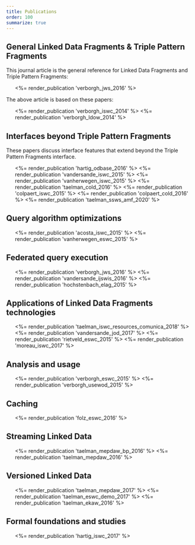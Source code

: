 ```yaml
---
title: Publications
order: 100
summarize: true
---
```


## General Linked Data Fragments & Triple Pattern Fragments
This journal article is the general reference
for Linked Data Fragments and Triple Pattern Fragments:
<ul>
  <%= render_publication 'verborgh_jws_2016' %>
</ul>

The above article is based on these papers:
<ul>
  <%= render_publication 'verborgh_iswc_2014' %>
  <%= render_publication 'verborgh_ldow_2014' %>
</ul>

## Interfaces beyond Triple Pattern Fragments
These papers discuss interface features that extend beyond
the Triple Pattern Fragments interface.

<ul>
  <%= render_publication 'hartig_odbase_2016' %>
  <%= render_publication 'vandersande_iswc_2015' %>
  <%= render_publication 'vanherwegen_iswc_2015' %>
  <%= render_publication 'taelman_cold_2016' %>
  <%= render_publication 'colpaert_iswc_2015' %>
  <%= render_publication 'colpaert_cold_2016' %>
  <%= render_publication 'taelman_ssws_amf_2020' %>
</ul>

## Query algorithm optimizations
<ul>
  <%= render_publication 'acosta_iswc_2015' %>
  <%= render_publication 'vanherwegen_eswc_2015' %>
</ul>

## Federated query execution
<ul>
  <%= render_publication 'verborgh_jws_2016' %>
  <%= render_publication 'vandersande_ijswis_2016' %>
  <%= render_publication 'hochstenbach_elag_2015' %>
</ul>

## Applications of Linked Data Fragments technologies
<ul>
  <%= render_publication 'taelman_iswc_resources_comunica_2018' %>
  <%= render_publication 'vandersande_jod_2017' %>
  <%= render_publication 'rietveld_eswc_2015' %>
  <%= render_publication 'moreau_iswc_2017' %>
</ul>

## Analysis and usage
<ul>
  <%= render_publication 'verborgh_eswc_2015' %>
  <%= render_publication 'verborgh_usewod_2015' %>
</ul>

## Caching
<ul>
  <%= render_publication 'folz_eswc_2016' %>
</ul>

## Streaming Linked Data
<ul>
  <%= render_publication 'taelman_mepdaw_bp_2016' %>
  <%= render_publication 'taelman_mepdaw_2016' %>
</ul>

## Versioned Linked Data
<ul>
  <%= render_publication 'taelman_mepdaw_2017' %>
  <%= render_publication 'taelman_eswc_demo_2017' %>
  <%= render_publication 'taelman_ekaw_2016' %>
</ul>

## Formal foundations and studies
<ul>
  <%= render_publication 'hartig_iswc_2017' %>
</ul>
